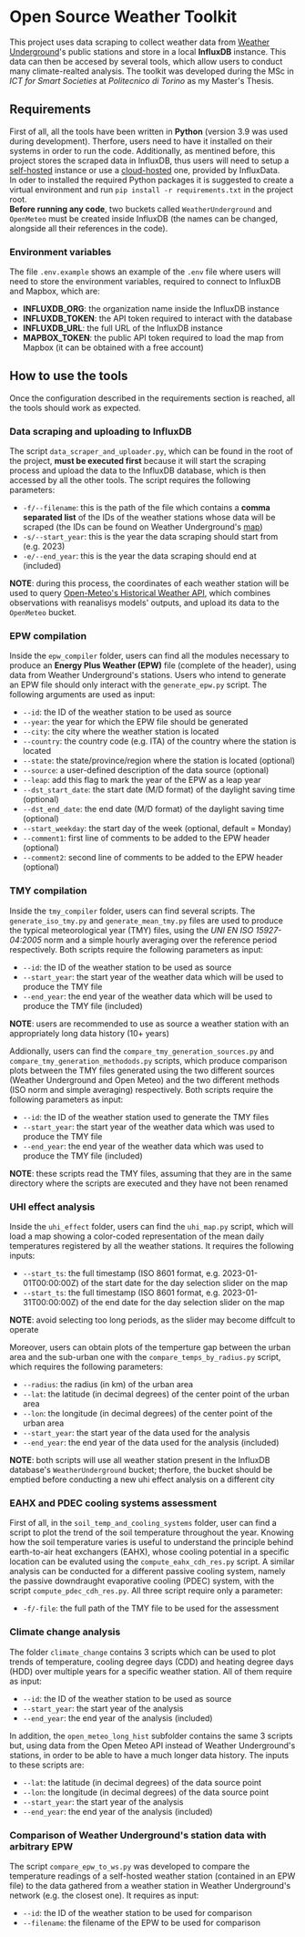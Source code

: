 # Open Source Weather Toolkit

This project uses data scraping to collect weather data from [Weather Underground](https://www.wunderground.com/)'s public stations and store in a local **InfluxDB** instance. This data can then be accesed by several tools, which allow users to conduct many climate-realted analysis. The toolkit was developed during the MSc in *ICT for Smart Societies* at *Politecnico di Torino* as my Master's Thesis.

## Requirements

First of all, all the tools have been written in **Python** (version 3.9 was used during development). Therfore, users need to have it installed on their systems in order to run the code. Additionally, as mentined before, this project stores the scraped data in InfluxDB, thus users will need to setup a [self-hosted](https://docs.influxdata.com/influxdb/v2.7/install/) instance or use a [cloud-hosted](https://www.influxdata.com/products/influxdb-cloud/serverless/) one, provided by InfluxData.\
In oder to installed the required Python packages it is suggested to create a virtual environment and run `pip install -r requirements.txt` in the project root.\
**Before running any code**, two buckets called `WeatherUnderground` and `OpenMeteo` must be created inside InfluxDB (the names can be changed, alongside all their references in the code).

### Environment variables

The file `.env.example` shows an example of the `.env` file where users will need to store the environment variables, required to connect to InfluxDB and Mapbox, which are:
- **INFLUXDB_ORG**: the organization name inside the InfluxDB instance
- **INFLUXDB_TOKEN**: the API token required to interact with the database
- **INFLUXDB_URL**: the full URL of the InfluxDB instance
- **MAPBOX_TOKEN**: the public API token required to load the map from Mapbox (it can be obtained with a free account)

## How to use the tools

Once the configuration described in the requirements section is reached, all the tools should work as expected.

### Data scraping and uploading to InfluxDB

The script `data_scraper_and_uploader.py`, which can be found in the root of the project, **must be executed first** because it will start the scraping process and upload the data to the InfluxDB database, which is then accessed by all the other tools. The script requires the following parameters:
- `-f/--filename`: this is the path of the file which contains a **comma separated list** of the IDs of the weather stations whose data will be scraped (the IDs can be found on Weather Underground's [map](https://www.wunderground.com/wundermap))
- `-s/--start_year`: this is the year the data scraping should start from (e.g. 2023)
- `-e/--end_year`: this is the year the data scraping should end at (included)

**NOTE**: during this process, the coordinates of each weather station will be used to query [Open-Meteo's Historical Weather API](https://open-meteo.com/en/docs/historical-weather-api), which combines observations with reanalisys models' outputs, and upload its data to the `OpenMeteo` bucket.

### EPW compilation

Inside the `epw_compiler` folder, users can find all the modules necessary to produce an **Energy Plus Weather (EPW)** file (complete of the header), using data from Weather Underground's stations. Users who intend to generate an EPW file should only interact with the `generate_epw.py` script. The following arguments are used as input:
- `--id`: the ID of the weather station to be used as source
- `--year`: the year for which the EPW file should be generated
- `--city`: the city where the weather station is located
- `--country`: the country code (e.g. ITA) of the country where the station is located
- `--state`: the state/province/region where the station is located (optional)
- `--source`: a user-defined description of the data source (optional)
- `--leap`: add this flag to mark the year of the EPW as a leap year
- `--dst_start_date`: the start date (M/D format) of the daylight saving time (optional)
- `--dst_end_date`: the end date (M/D format) of the daylight saving time (optional)
- `--start_weekday`: the start day of the week (optional, default = Monday)
- `--comment1`: first line of comments to be added to the EPW header (optional)
- `--comment2`: second line of comments to be added to the EPW header (optional)

### TMY compilation

Inside the `tmy_compiler` folder, users can find several scripts. The `generate_iso_tmy.py` and `generate_mean_tmy.py` files are used to produce the typical meteorological year (TMY) files, using the *UNI EN ISO 15927-04:2005* norm and a simple hourly averaging over the reference period respectively. Both scripts require the following parameters as input:
- `--id`: the ID of the weather station to be used as source
- `--start_year`: the start year of the weather data which will be used to produce the TMY file
- `--end_year`: the end year of the weather data which will be used to produce the TMY file (included)

**NOTE**: users are recommended to use as source a weather station with an appropriately long data history (10+ years)

Addionally, users can find the `compare_tmy_generation_sources.py` and `compare_tmy_generation_methodods.py` scripts, which produce comparison plots between the TMY files generated using the two different sources (Weather Underground and Open Meteo) and the two different methods (ISO norm and simple averaging) respectively. Both scripts require the following parameters as input:
- `--id`: the ID of the weather station used to generate the TMY files
- `--start_year`: the start year of the weather data which was used to produce the TMY file
- `--end_year`: the end year of the weather data which was used to produce the TMY file (included)

**NOTE**: these scripts read the TMY files, assuming that they are in the same directory where the scripts are executed and they have not been renamed

### UHI effect analysis

Inside the `uhi_effect` folder, users can find the `uhi_map.py` script, which will load a map showing a color-coded representation of the mean daily temperatures registered by all the weather stations. It requires the following inputs:
- `--start_ts`: the full timestamp (ISO 8601 format, e.g. 2023-01-01T00:00:00Z) of the start date for the day selection slider on the map
- `--start_ts`: the full timestamp (ISO 8601 format, e.g. 2023-01-31T00:00:00Z) of the end date for the day selection slider on the map

**NOTE**: avoid selecting too long periods, as the slider may become diffcult to operate

Moreover, users can obtain plots of the temperture gap between the urban area and the sub-urban one with the `compare_temps_by_radius.py` script, which requires the following parameters:
- `--radius`: the radius (in km) of the urban area
- `--lat`: the latitude (in decimal degrees) of the center point of the urban area
- `--lon`: the longitude (in decimal degrees) of the center point of the urban area
- `--start_year`: the start year of the data used for the analysis
- `--end_year`: the end year of the data used for the analysis (included)

**NOTE**: both scripts will use all weather station present in the InfluxDB database's `WeatherUnderground` bucket; therfore, the bucket should be emptied before conducting a new uhi effect analysis on a different city

### EAHX and PDEC cooling systems assessment

First of all, in the `soil_temp_and_cooling_systems` folder, user can find a script to plot the trend of the soil temperature throughout the year. Knowing how the soil temperature varies is useful to understand the principle behind earth-to-air heat exchangers (EAHX), whose cooling potential in a specific location can be evaluted using the `compute_eahx_cdh_res.py` script. A similar analysis can be conducted for a different passive cooling system, namely the passive downdraught evaporative cooling (PDEC) system, with the script `compute_pdec_cdh_res.py`. All three script require only a parameter:
- `-f/-file`: the full path of the TMY file to be used for the assessment

### Climate change analysis

The folder `climate_change` contains 3 scripts which can be used to plot trends of temperature, cooling degree days (CDD) and heating degree days (HDD) over multiple years for a specific weather station. All of them require as input:
- `--id`: the ID of the weather station to be used as source
- `--start_year`: the start year of the analysis
- `--end_year`: the end year of the analysis (included)

In addition, the `open_meteo_long_hist` subfolder contains the same 3 scripts but, using data from the Open Meteo API instead of Weather Underground's stations, in order to be able to have a much longer data history. The inputs to these scripts are:
- `--lat`: the latitude (in decimal degrees) of the data source point
- `--lon`: the longitude (in decimal degrees) of the data source point
- `--start_year`: the start year of the analysis
- `--end_year`: the end year of the analysis (included)

### Comparison of Weather Underground's station data with arbitrary EPW

The script `compare_epw_to_ws.py` was developed to compare the temperature readings of a self-hosted weather station (contained in an EPW file) to the data gathered from a weather station in Weather Underground's network (e.g. the closest one). It requires as input:
- `--id`: the ID of the weather station to be used for comparison
- `--filename`: the filename of the EPW to be used for comparison